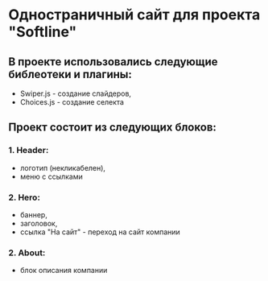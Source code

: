# Одностраничный сайт для проекта "Softline"



## В проекте использовались следующие библеотеки и плагины:
- Swiper.js - создание слайдеров,
- Choices.js - создание селекта

## Проект состоит из следующих блоков:

### 1. Header:
- логотип (некликабелен),
- меню с ссылками

### 2. Hero:
- баннер,
- заголовок,
- ссылка "На сайт" - переход на сайт компании

### 2. About:
- блок описания компании